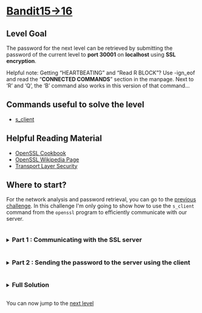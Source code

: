 # [Bandit15->16](https://overthewire.org/wargames/bandit/bandit16.html)

## Level Goal

The password for the next level can be retrieved by submitting the password of the current level to **port 30001** on **localhost** using **SSL encryption**.

Helpful note: Getting “HEARTBEATING” and “Read R BLOCK”? Use -ign\_eof and read the “**CONNECTED COMMANDS**” section in the manpage. 
Next to ‘R’ and ‘Q’, the ‘B’ command also works in this version of that command…

## Commands useful to solve the level

- [s\_client](https://www.openssl.org/docs/man1.0.2/man1/s_client.html)

## Helpful Reading Material

- [OpenSSL Cookbook](https://www.feistyduck.com/library/openssl-cookbook/online/)
- [OpenSSL Wikipedia Page](https://en.wikipedia.org/wiki/OpenSSL)
- [Transport Layer Security](https://en.wikipedia.org/wiki/Transport_Layer_Security)

## Where to start?

For the network analysis and password retrieval, you can go to the [previous challenge](/bandit/bandit14.md). In this challenge 
I'm only going to show how to use the `s_client` command from the `openssl` program to efficiently 
communicate with our server.


<details>
<summary><h3 style="display:inline-block">Part 1 : Communicating with the SSL server</h3></summary>

Our first goal is to lean how to open a connection with our SSL server, to do so we are going to use the [s\_client](https://www.openssl.org/docs/man1.0.2/man1/s_client.html) command.


<details>
<summary>Hint</summary>

By looking at the [s\_client](https://www.openssl.org/docs/man1.0.2/man1/s_client.html) man page and only looking for the fields that talk about **connecting** to the SSL server, 
can you figure out a way to open a connection with the server? *The server will read all its input from stdin*
</details>

<details>
<summary>Solution</summary>

By running the command `openssl s_client localhost:30001` or `openssl s_client -connect localhost:30001`, you can open a connection with the server.
</details>
</details>


<details>
<summary><h3 style="display:inline-block">Part 2 : Sending the password to the server using the client</h3></summary>

Now that we've opened a connection to the server, we want to send the password. We could copy and paste the password, press enter and then ^C the client 
and it would actually work but this is not what we are going to do here.

As the password is contained within the file `/etc/bandit_pass/bandit15`, it would be way easier to just redirect the input from that file. However, when we 
do it like this, no password appears on the standard output. Our goal is to fix that issue.


<details>
<summary>Hint</summary>

By looking at the **CONNECTED COMMANDS** section of the [s\_client](https://www.openssl.org/docs/man1.0.2/man1/s_client.html) man page, try to understand why we can 
observe such a behavior and then, look at the **OPTIONS** section to see if you can retrieve an option that will fix this behavior.
</details>

<details>
<summary>Solution</summary>

We can observe such behavior because at the end of any file, there is an EOF character that is interpreted by our `s_client` command as a signal to close the connection. 
By using the option `-ign_eof` we can explicitely tell `s_client` to keep the connection open, and thus receive the password from the server.<br/>
Here is our final command :
```bash
openssl s_client -ign_eof localhost:30001 < /etc/bandit_pass/bandit15
```
</details>
</details>


<details>
<summary><h3 style="display:inline-block">Full Solution</h3></summary>

1. `openssl s_client -quiet localhost:30001 < /etc/bandit_pass/bandit15` to retrieve the password from the SSL server
</details>

You can now jump to the [next level](/bandit/bandit16.md)
